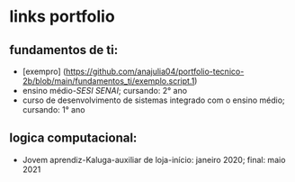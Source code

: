 # links portfolio
## fundamentos de ti:
* [exempro] (https://github.com/anajulia04/portfolio-tecnico-2b/blob/main/fundamentos_ti/exemplo.script.1)
* ensino médio-<i>SESI SENAI</i>; cursando: 2° ano
* curso de desenvolvimento de sistemas integrado com o ensino médio; cursando: 1° ano
## logica computacional:
* Jovem aprendiz-Kaluga-auxiliar de loja-início: janeiro 2020; final: maio 2021
